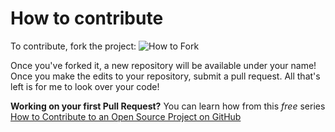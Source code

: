 # How to contribute
To contribute, fork the project:
![How to Fork](https://mikey.has-no-bra.in/ap8oYB.gif)

Once you've forked it, a new repository will be available under your name! Once you make the edits to your repository, submit a pull request. All that's left is for me to look over your code!

**Working on your first Pull Request?** You can learn how from this *free* series [How to Contribute to an Open Source Project on GitHub](https://kcd.im/pull-request)
